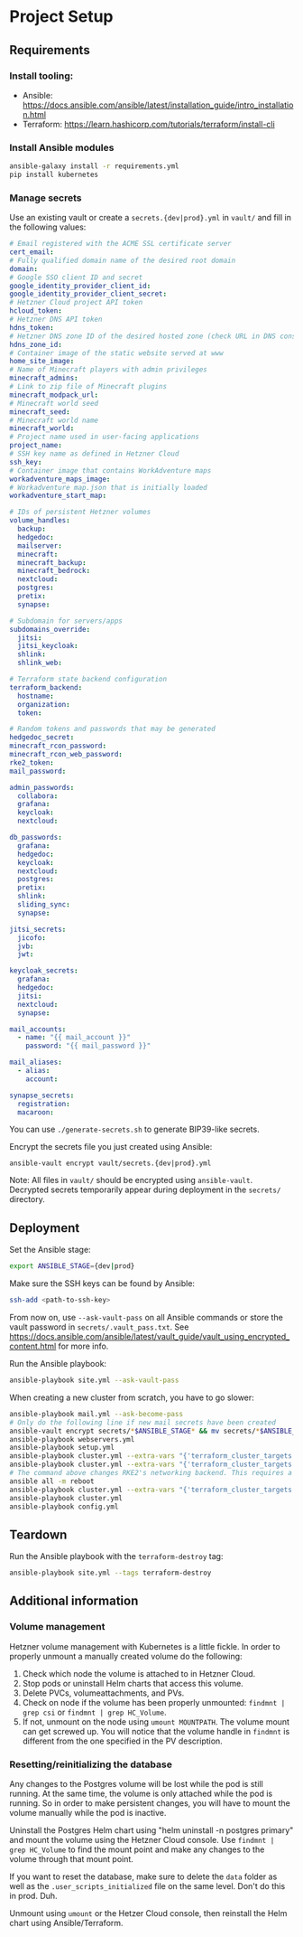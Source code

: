 # Project Setup
## Requirements

### Install tooling:
* Ansible: https://docs.ansible.com/ansible/latest/installation_guide/intro_installation.html
* Terraform: https://learn.hashicorp.com/tutorials/terraform/install-cli

### Install Ansible modules
```bash
ansible-galaxy install -r requirements.yml
pip install kubernetes
```

### Manage secrets
Use an existing vault or create a `secrets.{dev|prod}.yml` in `vault/` and fill in the following values:
```yaml
# Email registered with the ACME SSL certificate server
cert_email: 
# Fully qualified domain name of the desired root domain
domain: 
# Google SSO client ID and secret
google_identity_provider_client_id: 
google_identity_provider_client_secret: 
# Hetzner Cloud project API token
hcloud_token: 
# Hetzner DNS API token
hdns_token: 
# Hetzner DNS zone ID of the desired hosted zone (check URL in DNS console)
hdns_zone_id: 
# Container image of the static website served at www
home_site_image: 
# Name of Minecraft players with admin privileges
minecraft_admins: 
# Link to zip file of Minecraft plugins
minecraft_modpack_url: 
# Minecraft world seed
minecraft_seed: 
# Minecraft world name
minecraft_world: 
# Project name used in user-facing applications
project_name: 
# SSH key name as defined in Hetzner Cloud
ssh_key: 
# Container image that contains WorkAdventure maps
workadventure_maps_image: 
# Workadventure map.json that is initially loaded
workadventure_start_map: 

# IDs of persistent Hetzner volumes
volume_handles:
  backup: 
  hedgedoc: 
  mailserver: 
  minecraft: 
  minecraft_backup: 
  minecraft_bedrock: 
  nextcloud: 
  postgres: 
  pretix: 
  synapse: 

# Subdomain for servers/apps
subdomains_override:
  jitsi: 
  jitsi_keycloak: 
  shlink: 
  shlink_web: 

# Terraform state backend configuration
terraform_backend:
  hostname:
  organization:
  token:

# Random tokens and passwords that may be generated
hedgedoc_secret: 
minecraft_rcon_password: 
minecraft_rcon_web_password: 
rke2_token: 
mail_password: 

admin_passwords:
  collabora: 
  grafana: 
  keycloak: 
  nextcloud: 

db_passwords:
  grafana: 
  hedgedoc: 
  keycloak: 
  nextcloud: 
  postgres: 
  pretix: 
  shlink: 
  sliding_sync: 
  synapse: 

jitsi_secrets:
  jicofo: 
  jvb: 
  jwt: 

keycloak_secrets:
  grafana: 
  hedgedoc: 
  jitsi: 
  nextcloud: 
  synapse: 

mail_accounts:
  - name: "{{ mail_account }}"
    password: "{{ mail_password }}"

mail_aliases:
  - alias: 
    account: 

synapse_secrets:
  registration: 
  macaroon: 
```
You can use `./generate-secrets.sh` to generate BIP39-like secrets.

Encrypt the secrets file you just created using Ansible:
```
ansible-vault encrypt vault/secrets.{dev|prod}.yml
```

Note: All files in `vault/` should be encrypted using `ansible-vault`. Decrypted secrets temporarily appear during deployment in the `secrets/` directory.

## Deployment
Set the Ansible stage:
```bash
export ANSIBLE_STAGE={dev|prod}
```
Make sure the SSH keys can be found by Ansible:
```bash
ssh-add <path-to-ssh-key>
```
From now on, use `--ask-vault-pass` on all Ansible commands or store the vault password in `secrets/.vault_pass.txt`. See https://docs.ansible.com/ansible/latest/vault_guide/vault_using_encrypted_content.html for more info.

Run the Ansible playbook:
```bash
ansible-playbook site.yml --ask-vault-pass
```

When creating a new cluster from scratch, you have to go slower:
```bash
ansible-playbook mail.yml --ask-become-pass
# Only do the following line if new mail secrets have been created
ansible-vault encrypt secrets/*$ANSIBLE_STAGE* && mv secrets/*$ANSIBLE_STAGE* vault/
ansible-playbook webservers.yml
ansible-playbook setup.yml
ansible-playbook cluster.yml --extra-vars "{'terraform_cluster_targets': ['module.namespaces']}"
ansible-playbook cluster.yml --extra-vars "{'terraform_cluster_targets': ['module.rke2']}"
# The command above changes RKE2's networking backend. This requires a complete server restart.
ansible all -m reboot
ansible-playbook cluster.yml --extra-vars "{'terraform_cluster_targets': ['module.keycloak']}"
ansible-playbook cluster.yml
ansible-playbook config.yml
```

## Teardown
Run the Ansible playbook with the `terraform-destroy` tag:
```bash
ansible-playbook site.yml --tags terraform-destroy
```

## Additional information
### Volume management
Hetzner volume management with Kubernetes is a little fickle. In order to properly unmount a manually created volume do the following:
1. Check which node the volume is attached to in Hetzner Cloud.
2. Stop pods or uninstall Helm charts that access this volume.
3. Delete PVCs, volumeattachments, and PVs.
4. Check on node if the volume has been properly unmounted: `findmnt | grep csi` or `findmnt | grep HC_Volume`.
5. If not, unmount on the node using `umount MOUNTPATH`.
The volume mount can get screwed up. You will notice that the volume handle in `findmnt` is different from the one specified in the PV description.

### Resetting/reinitializing the database
Any changes to the Postgres volume will be lost while the pod is still running. At the same time, the volume is only attached while the pod is running. So in order to make persistent changes, you will have to mount the volume manually while the pod is inactive.

Uninstall the Postgres Helm chart using "helm uninstall -n postgres primary" and mount the volume using the Hetzner Cloud console. Use `findmnt | grep HC_Volume` to find the mount point and make any changes to the volume through that mount point.

If you want to reset the database, make sure to delete the `data` folder as well as the `.user_scripts_initialized` file on the same level. Don't do this in prod. Duh.

Unmount using `umount` or the Hetzer Cloud console, then reinstall the Helm chart using Ansible/Terraform.
